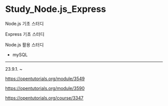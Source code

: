 # Study_Node.js_Express

Node.js 기초 스터디

Express 기초 스터디

Node.js 활용 스터디

- mySQL

---

23.9.1. ~

https://opentutorials.org/module/3549

https://opentutorials.org/module/3590

https://opentutorials.org/course/3347

